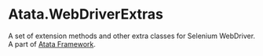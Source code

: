 # Atata.WebDriverExtras

A set of extension methods and other extra classes for Selenium WebDriver. A part of [Atata Framework](https://github.com/atata-framework/atata).